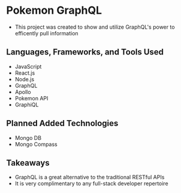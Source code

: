 # Pokemon GraphQL
- This project was created to show and utilize GraphQL's power to efficently pull information

## Languages, Frameworks, and Tools Used
- JavaScript
- React.js
- Node.js
- GraphQL
- Apollo
- Pokemon API
- GraphiQL

## Planned Added Technologies
- Mongo DB
- Mongo Compass



## Takeaways
- GraphQL is a great alternative to the traditional RESTful APIs
- It is very complimentary to any full-stack developer repertoire
